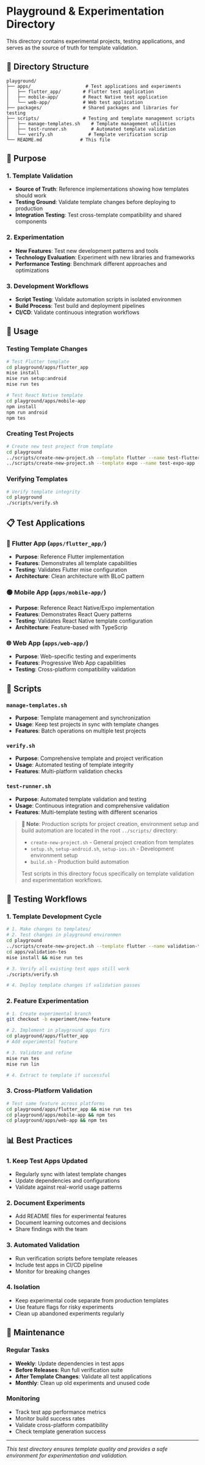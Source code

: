 # Playground & Experimentation Directory

This directory contains experimental projects, testing applications, and serves as the source of truth for template validation.

## 📁 Directory Structure

```
playground/
├── apps/                    # Test applications and experiments
│   ├── flutter_app/        # Flutter test application
│   ├── mobile-app/         # React Native test application
│   └── web-app/            # Web test application
├── packages/               # Shared packages and libraries for testing
├── scripts/                # Testing and template management scripts
│   ├── manage-templates.sh    # Template management utilities
│   ├── test-runner.sh         # Automated template validation
│   └── verify.sh             # Template verification scrip
└── README.md              # This file
```

## 🎯 Purpose

### 1. Template Validation
- **Source of Truth**: Reference implementations showing how templates should work
- **Testing Ground**: Validate template changes before deploying to production
- **Integration Testing**: Test cross-template compatibility and shared components

### 2. Experimentation
- **New Features**: Test new development patterns and tools
- **Technology Evaluation**: Experiment with new libraries and frameworks
- **Performance Testing**: Benchmark different approaches and optimizations

### 3. Development Workflows
- **Script Testing**: Validate automation scripts in isolated environmen
- **Build Process**: Test build and deployment pipelines
- **CI/CD**: Validate continuous integration workflows

## 🚀 Usage

### Testing Template Changes
```bash
# Test Flutter template
cd playground/apps/flutter_app
mise install
mise run setup:android
mise run tes

# Test React Native template
cd playground/apps/mobile-app
npm install
npm run android
npm tes
```

### Creating Test Projects
```bash
# Create new test project from template
cd playground
../scripts/create-new-project.sh --template flutter --name test-flutter-app --path ./apps/
../scripts/create-new-project.sh --template expo --name test-expo-app --path ./apps/
```

### Verifying Templates
```bash
# Verify template integrity
cd playground
./scripts/verify.sh
```

## 📋 Test Applications

### 🔵 Flutter App (`apps/flutter_app/`)
- **Purpose**: Reference Flutter implementation
- **Features**: Demonstrates all template capabilities
- **Testing**: Validates Flutter mise configuration
- **Architecture**: Clean architecture with BLoC pattern

### 🟢 Mobile App (`apps/mobile-app/`)
- **Purpose**: Reference React Native/Expo implementation
- **Features**: Demonstrates React Query patterns
- **Testing**: Validates React Native template configuration
- **Architecture**: Feature-based with TypeScrip

### 🌐 Web App (`apps/web-app/`)
- **Purpose**: Web-specific testing and experiments
- **Features**: Progressive Web App capabilities
- **Testing**: Cross-platform compatibility validation

## 🔧 Scripts

### `manage-templates.sh`
- **Purpose**: Template management and synchronization
- **Usage**: Keep test projects in sync with template changes
- **Features**: Batch operations on multiple test projects

### `verify.sh`
- **Purpose**: Comprehensive template and project verification
- **Usage**: Automated testing of template integrity
- **Features**: Multi-platform validation checks

### `test-runner.sh`
- **Purpose**: Automated template validation and testing
- **Usage**: Continuous integration and comprehensive validation
- **Features**: Multi-template testing with different scenarios

> **📝 Note**: Production scripts for project creation, environment setup and build automation are located in the root `../scripts/` directory:
> - `create-new-project.sh` - General project creation from templates
> - `setup.sh`, `setup-android.sh`, `setup-ios.sh` - Development environment setup
> - `build.sh` - Production build automation
>
> Test scripts in this directory focus specifically on template validation and experimentation workflows.

## 🧪 Testing Workflows

### 1. Template Development Cycle
```bash
# 1. Make changes to templates/
# 2. Test changes in playground environmen
cd playground
../scripts/create-new-project.sh --template flutter --name validation-test --path apps/
cd apps/validation-tes
mise install && mise run tes

# 3. Verify all existing test apps still work
./scripts/verify.sh

# 4. Deploy template changes if validation passes
```

### 2. Feature Experimentation
```bash
# 1. Create experimental branch
git checkout -b experiment/new-feature

# 2. Implement in playground apps firs
cd playground/apps/flutter_app
# Add experimental feature

# 3. Validate and refine
mise run tes
mise run lin

# 4. Extract to template if successful
```

### 3. Cross-Platform Validation
```bash
# Test same feature across platforms
cd playground/apps/flutter_app && mise run tes
cd playground/apps/mobile-app && npm tes
cd playground/apps/web-app && npm tes
```

## 📊 Best Practices

### 1. Keep Test Apps Updated
- Regularly sync with latest template changes
- Update dependencies and configurations
- Validate against real-world usage patterns

### 2. Document Experiments
- Add README files for experimental features
- Document learning outcomes and decisions
- Share findings with the team

### 3. Automated Validation
- Run verification scripts before template releases
- Include test apps in CI/CD pipeline
- Monitor for breaking changes

### 4. Isolation
- Keep experimental code separate from production templates
- Use feature flags for risky experiments
- Clean up abandoned experiments regularly

## 🔄 Maintenance

### Regular Tasks
- **Weekly**: Update dependencies in test apps
- **Before Releases**: Run full verification suite
- **After Template Changes**: Validate all test applications
- **Monthly**: Clean up old experiments and unused code

### Monitoring
- Track test app performance metrics
- Monitor build success rates
- Validate cross-platform compatibility
- Check template generation success

---

*This test directory ensures template quality and provides a safe environment for experimentation and validation.*
